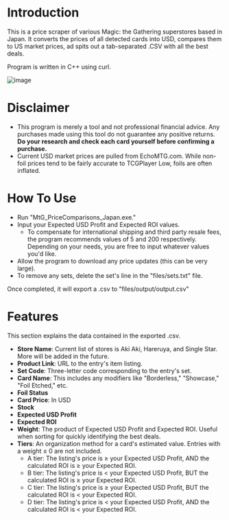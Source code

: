 # Introduction

This is a price scraper of various Magic: the Gathering superstores based in Japan. It converts the prices of all detected cards into USD, compares them to US market prices, ad spits out a tab-separated .CSV with all the best deals.

Program is written in C++ using curl.

![image](https://user-images.githubusercontent.com/127451072/227806523-bde604ba-68d1-4808-9976-7f39bd2c8322.png)

# Disclaimer

* This program is merely a tool and not professional financial advice. Any purchases made using this tool do not guarantee any positive returns. **Do your research and check each card yourself before confirming a purchase.**
* Current USD market prices are pulled from EchoMTG.com. While non-foil prices tend to be fairly accurate to TCGPlayer Low, foils are often inflated.

# How To Use

* Run "MtG_PriceComparisons_Japan.exe."
* Input your Expected USD Profit and Expected ROI values.
  * To compensate for international shipping and third party resale fees, the program recommends values of 5 and 200 respectively. Depending on your needs, you are free to input whatever values you'd like.
* Allow the program to download any price updates (this can be very large).
* To remove any sets, delete the set's line in the "files/sets.txt" file.

Once completed, it will export a .csv to "files/output/output.csv"

# Features
This section explains the data contained in the exported .csv.
* **Store Name**: Current list of stores is Aki Aki, Hareruya, and Single Star. More will be added in the future.
* **Product Link**: URL to the entry's item listing.
* **Set Code**: Three-letter code corresponding to the entry's set.
* **Card Name**: This includes any modifiers like "Borderless," "Showcase," "Foil Etched," etc.
* **Foil Status**
* **Card Price**: In USD
* **Stock**
* **Expected USD Profit**
* **Expected ROI**
* **Weight**: The product of Expected USD Profit and Expected ROI. Useful when sorting for quickly identifying the best deals.
* **Tiers**: An organization method for a card's estimated value. Entries with a weight ≤ 0 are not included.
  * A tier: The listing's price is ≥ your Expected USD Profit, AND the calculated ROI is ≥ your Expected ROI.
  * B tier: The listing's price is < your Expected USD Profit, BUT the calculated ROI is ≥ your Expected ROI.
  * C tier: The listing's price is ≥ your Expected USD Profit, BUT the calculated ROI is < your Expected ROI.
  * D tier: The listing's price is < your Expected USD Profit, AND the calculated ROI is < your Expected ROI.
